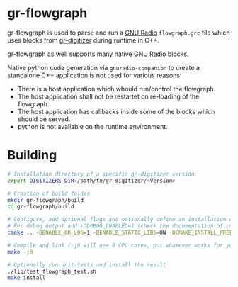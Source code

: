 # gr-flowgraph

gr-flowgraph is used to parse and run a [GNU Radio](https://wiki.gnuradio.org) `flowgraph.grc` file which uses blocks from [gr-digitizer](https://github.com/fair-acc/gr-digitizers) during runtime in C++.

gr-flowgraph as well supports many native [GNU Radio](https://wiki.gnuradio.org) blocks.

Native python code generation via `gnuradio-companion` to create a standalone C++ application is not used for various reasons:

- There is a host application which whould run/control the flowgraph.
- The host application shall not be restartet on re-loading of the flowgraph.
- The host application has callbacks inside some of the blocks which should be served.
- python is not available on the runtime environment.

# Building

```bash
# Installation directory of a specific gr-digitizer version
export DIGITIZERS_DIR=/path/to/gr-digitizer/<Version>

# Creation of build folder
mkdir gr-flowgraph/build
cd gr-flowgraph/build

# Configure, add optional flags and optionally define an installation directory for gr-flowgraph
# For debug output add -DDEBUG_ENABLED=1 (check the documentation of cmake for a complete list)
cmake .. -DENABLE_GR_LOG=1 -DENABLE_STATIC_LIBS=ON -DCMAKE_INSTALL_PREFIX=/path/to/gr-digitizer/<Version>

# Compile and link (-j8 will use 8 CPU cores, put whatever works for you)
make -j8

# Optionally run unit-tests and install the result
./lib/test_flowgraph_test.sh
make install
```
